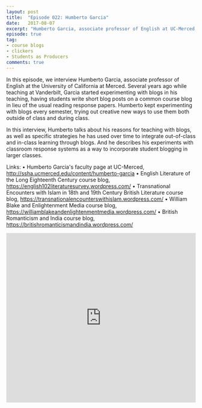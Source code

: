 ```yaml
---
layout: post
title:  "Episode 022: Humberto Garcia"
date:   2017-08-07
excerpt: "Humberto Garcia, associate professor of English at UC-Merced, share how he teaches with blogs."
episode: true
tag:
- course blogs
- clickers
- Students as Producers
comments: true
---
```


In this episode, we interview Humberto Garcia, associate professor of English at the University of California at Merced. Several years ago while teaching at Vanderbilt, Garcia started experimenting with blogs in his teaching, having students write short blog posts on a common course blog in lieu of the usual reading response papers. Humberto kept experimenting with blogs every semester, trying out creative new ways to use them both outside of class and during class. 

In this interview, Humberto talks about his reasons for teaching with blogs, as well as specific strategies he has used over time to integrate out-of-class and in-class learning through blogs. And he describes his experiments with classroom response systems as a way to incorporate student blogging in larger classes.

Links:
•	Humberto Garcia's faculty page at UC-Merced, http://ssha.ucmerced.edu/content/humberto-garcia 
•	English Literature of the Long Eighteenth Century course blog, https://english102literaturesurvey.wordpress.com/
•	Transnational Encounters with Islam in 18th and 19th Century British Literature course blog, https://transnationalencounterswithislam.wordpress.com/
•	William Blake and Enlightenment Media course blog, https://williamblakeandenlightenmentmedia.wordpress.com/
•	British Romanticism and India course blog, https://britishromanticismandindia.wordpress.com/

<iframe width="100%" height="450" scrolling="no" frameborder="no" src="https://w.soundcloud.com/player/?url=https%3A//api.soundcloud.com/tracks/336363844%3Fsecret_token%3Ds-19UPi&amp;auto_play=false&amp;hide_related=false&amp;show_comments=true&amp;show_user=true&amp;show_reposts=false&amp;visual=true"></iframe>
